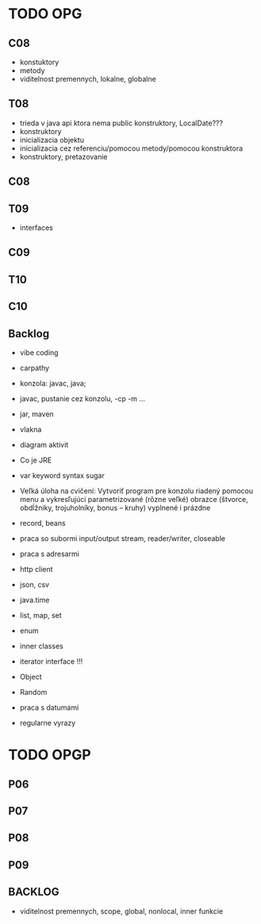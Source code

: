 # TODO OPG


## C08

- konstuktory
- metody
- viditelnost premennych, lokalne, globalne

## T08

- trieda v java api ktora nema public konstruktory, LocalDate???
- konstruktory
- inicializacia objektu
- inicializacia cez referenciu/pomocou metody/pomocou konstruktora
- konstruktory, pretazovanie

## C08



## T09

- interfaces

## C09

## T10

## C10

## Backlog

- vibe coding
- carpathy
- konzola: javac, java; 
- javac, pustanie cez konzolu, -cp -m ...
- jar, maven
- vlakna
- diagram aktivit
- Co je JRE
- var keyword syntax sugar

- Veľká úloha na cvičení: Vytvoriť program pre konzolu riadený pomocou menu a vykresľujúci parametrizované (rôzne veľké) obrazce (štvorce, obdĺžniky, trojuholníky, bonus – kruhy) vyplnené i prázdne
- record, beans
- praca so subormi input/output stream, reader/writer, closeable
- praca s adresarmi
- http client
- json, csv
- java.time
- list, map, set
- enum
- inner classes
- iterator interface !!!
- Object
- Random

- praca s datumami
- regularne vyrazy

# TODO OPGP

## P06

## P07

## P08

## P09

## BACKLOG

- viditelnost premennych, scope, global, nonlocal, inner funkcie

